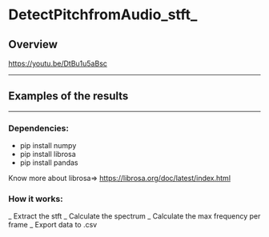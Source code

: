 # DetectPitchfromAudio_stft_
## Overview

https://youtu.be/DtBu1u5aBsc
___
## Examples of the results


___


### Dependencies:
* pip install numpy
* pip install librosa
* pip install pandas


Know more about librosa=> https://librosa.org/doc/latest/index.html



### How it works:
_ Extract the stft
_ Calculate the spectrum
_ Calculate the max frequency per frame
_ Export data to .csv

